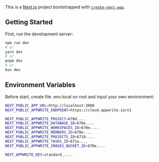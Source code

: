 This is a [Next.js](https://nextjs.org) project bootstrapped with [`create-next-app`](https://nextjs.org/docs/app/api-reference/cli/create-next-app).

## Getting Started

First, run the development server:

```bash
npm run dev
# or
yarn dev
# or
pnpm dev
# or
bun dev
```

## Environment Variables

Before start, create file .env.local on root and input your own environment:

```bash
NEXT_PUBLIC_APP_URL=http://localhost:3000
NEXT_PUBLIC_APPWRITE_ENDPOINT=https://cloud.appwrite.io/v1

NEXT_PUBLIC_APPWRITE_PROJECT=670d....
NEXT_PUBLIC_APPWRITE_DATABASE_ID=670e....
NEXT_PUBLIC_APPWRITE_WORKSPACES_ID=670e....
NEXT_PUBLIC_APPWRITE_MEMBERS_ID=670e....
NEXT_PUBLIC_APPWRITE_PROJECTS_ID=6718....
NEXT_PUBLIC_APPWRITE_TASKS_ID=671a....
NEXT_PUBLIC_APPWRITE_IMAGES_BUCKET_ID=670e....

NEXT_APPWRITE_KEY=standard_....
